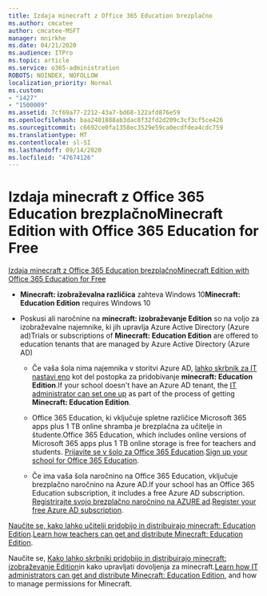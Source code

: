 ```yaml
---
title: Izdaja minecraft z Office 365 Education brezplačno
ms.author: cmcatee
author: cmcatee-MSFT
manager: mnirkhe
ms.date: 04/21/2020
ms.audience: ITPro
ms.topic: article
ms.service: o365-administration
ROBOTS: NOINDEX, NOFOLLOW
localization_priority: Normal
ms.custom:
- "1427"
- "1500009"
ms.assetid: 7cf69a77-2212-43a7-bd68-122afd876e59
ms.openlocfilehash: baa2401888ab3dac8f32fd2d209c3cf3cf5ce426
ms.sourcegitcommit: c6692ce0fa1358ec3529e59ca0ecdfdea4cdc759
ms.translationtype: MT
ms.contentlocale: sl-SI
ms.lasthandoff: 09/14/2020
ms.locfileid: "47674126"
---
```

# <a name="minecraft-edition-with-office-365-education-for-free"></a><span data-ttu-id="c91ef-102">Izdaja minecraft z Office 365 Education brezplačno</span><span class="sxs-lookup"><span data-stu-id="c91ef-102">Minecraft Edition with Office 365 Education for Free</span></span>

[<span data-ttu-id="c91ef-103">Izdaja minecraft z Office 365 Education brezplačno</span><span class="sxs-lookup"><span data-stu-id="c91ef-103">Minecraft Edition with Office 365 Education for Free</span></span>](https://docs.microsoft.com/education/windows/get-minecraft-for-education)
  
- <span data-ttu-id="c91ef-104">**Minecraft: izobraževalna različica** zahteva Windows 10</span><span class="sxs-lookup"><span data-stu-id="c91ef-104">**Minecraft: Education Edition** requires Windows 10</span></span>

- <span data-ttu-id="c91ef-105">Poskusi ali naročnine na **minecraft: izobraževanje Edition** so na voljo za izobraževalne najemnike, ki jih upravlja Azure Active Directory (Azure ad)</span><span class="sxs-lookup"><span data-stu-id="c91ef-105">Trials or subscriptions of **Minecraft: Education Edition** are offered to education tenants that are managed by Azure Active Directory (Azure AD)</span></span>

  - <span data-ttu-id="c91ef-106">Če vaša šola nima najemnika v storitvi Azure AD, [lahko skrbnik za IT nastavi eno](https://docs.microsoft.com/education/windows/school-get-minecraft) kot del postopka za pridobivanje **minecraft: Education Edition**.</span><span class="sxs-lookup"><span data-stu-id="c91ef-106">If your school doesn't have an Azure AD tenant, the [IT administrator can set one up](https://docs.microsoft.com/education/windows/school-get-minecraft) as part of the process of getting **Minecraft: Education Edition**.</span></span>

  - <span data-ttu-id="c91ef-107">Office 365 Education, ki vključuje spletne različice Microsoft 365 apps plus 1 TB online shramba je brezplačna za učitelje in študente.</span><span class="sxs-lookup"><span data-stu-id="c91ef-107">Office 365 Education, which includes online versions of Microsoft 365 apps plus 1 TB online storage is free for teachers and students.</span></span> <span data-ttu-id="c91ef-108">[Prijavite se v šolo za Office 365 Education](https://products.office.com/academic/office-365-education-plan).</span><span class="sxs-lookup"><span data-stu-id="c91ef-108">[Sign up your school for Office 365 Education](https://products.office.com/academic/office-365-education-plan).</span></span>

  - <span data-ttu-id="c91ef-109">Če ima vaša šola naročnino na Office 365 Education, vključuje brezplačno naročnino na Azure AD.</span><span class="sxs-lookup"><span data-stu-id="c91ef-109">If your school has an Office 365 Education subscription, it includes a free Azure AD subscription.</span></span> <span data-ttu-id="c91ef-110">[Registrirajte svojo brezplačno naročnino na AZURE ad](https://msdn.microsoft.com/library/windows/hardware/mt703369%28v=vs.85%29.aspx).</span><span class="sxs-lookup"><span data-stu-id="c91ef-110">[Register your free Azure AD subscription](https://msdn.microsoft.com/library/windows/hardware/mt703369%28v=vs.85%29.aspx).</span></span>

<span data-ttu-id="c91ef-111">[Naučite se, kako lahko učitelji pridobijo in distribuirajo minecraft: Education Edition](https://docs.microsoft.com/education/windows/teacher-get-minecraft).</span><span class="sxs-lookup"><span data-stu-id="c91ef-111">[Learn how teachers can get and distribute Minecraft: Education Edition](https://docs.microsoft.com/education/windows/teacher-get-minecraft).</span></span>
  
<span data-ttu-id="c91ef-112">Naučite se, [Kako lahko skrbniki pridobijo in distribuirajo minecraft: izobraževanje Edition](https://docs.microsoft.com/education/windows/school-get-minecraft)in kako upravljati dovoljenja za minecraft.</span><span class="sxs-lookup"><span data-stu-id="c91ef-112">[Learn how IT administrators can get and distribute Minecraft: Education Edition](https://docs.microsoft.com/education/windows/school-get-minecraft), and how to manage permissions for Minecraft.</span></span>